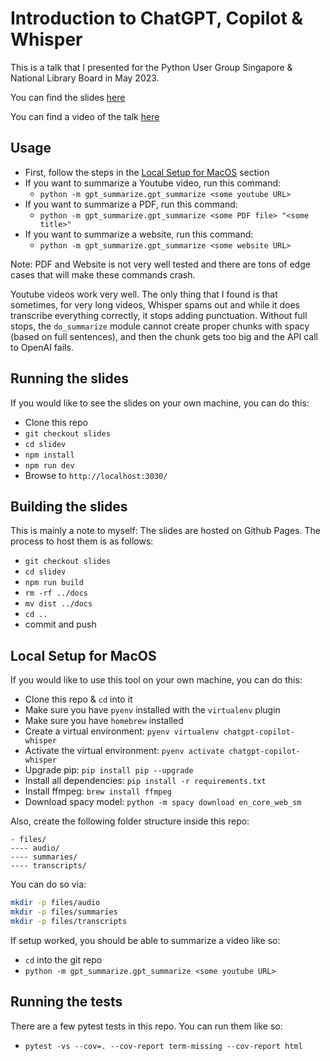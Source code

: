 # Introduction to ChatGPT, Copilot & Whisper

This is a talk that I presented for the Python User Group Singapore & National
Library Board in May 2023.

You can find the slides [here](https://mbrochh.github.io/whisper-youtube-transcribe/1)

You can find a video of the talk [here](https://www.youtube.com/watch?v=t5eVAtavoQ8)

## Usage

* First, follow the steps in the [Local Setup for MacOS](#local-setup-for-macos) section
* If you want to summarize a Youtube video, run this command:
  * `python -m gpt_summarize.gpt_summarize <some youtube URL>`
* If you want to summarize a PDF, run this command:
  * `python -m gpt_summarize.gpt_summarize <some PDF file> "<some title>"` 
* If you want to summarize a website, run this command:
  * `python -m gpt_summarize.gpt_summarize <some website URL>`

Note: PDF and Website is not very well tested and there are tons of edge cases
that will make these commands crash.

Youtube videos work very well. The only thing that I found is that sometimes,
for very long videos, Whisper spams out and while it does transcribe everything
correctly, it stops adding punctuation. Without full stops, the `do_summarize`
module cannot create proper chunks with spacy (based on full sentences), and
then the chunk gets too big and the API call to OpenAI fails.

## Running the slides

If you would like to see the slides on your own machine, you can do this:

* Clone this repo 
* `git checkout slides`
* `cd slidev`
* `npm install`
* `npm run dev`
* Browse to `http://localhost:3030/`

## Building the slides

This is mainly a note to myself: The slides are hosted on Github Pages. 
The process to host them is as follows:

* `git checkout slides`
* `cd slidev`
* `npm run build`
* `rm -rf ../docs`
* `mv dist ../docs`
* `cd ..`
* commit and push

## Local Setup for MacOS

If you would like to use this tool on your own machine, you can do this:

* Clone this repo & `cd` into it
* Make sure you have `pyenv` installed with the `virtualenv` plugin
* Make sure you have `homebrew` installed
* Create a virtual environment: `pyenv virtualenv chatgpt-copilot-whisper`
* Activate the virtual environment: `pyenv activate chatgpt-copilot-whisper`
* Upgrade pip: `pip install pip --upgrade`
* Install all dependencies: `pip install -r requirements.txt`
* Install ffmpeg: `brew install ffmpeg`
* Download spacy model: `python -m spacy download en_core_web_sm`

Also, create the following folder structure inside this repo:

```
- files/
---- audio/
---- summaries/
---- transcripts/
```

You can do so via:

```bash
mkdir -p files/audio
mkdir -p files/summaries
mkdir -p files/transcripts
```

If setup worked, you should be able to summarize a video like so:

* `cd` into the git repo
* `python -m gpt_summarize.gpt_summarize <some youtube URL>`

## Running the tests

There are a few pytest tests in this repo. You can run them like so:

* `pytest -vs --cov=. --cov-report term-missing --cov-report html`